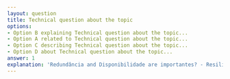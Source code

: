```yaml
---
layout: question
title: Technical question about the topic
options:
- Option B explaining Technical question about the topic...
- Option A related to Technical question about the topic...
- Option C describing Technical question about the topic...
- Option D about Technical question about the topic...
answer: 1
explanation: 'Redundância and Disponibilidade are importantes? - Resiliência: Protege contra falhas físicas, regionais and desastres. - Compliance: Atende requisitos regulatórios of retenção and disponibilidade...'
---
```

